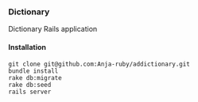 ### Dictionary

Dictionary Rails application

#### Installation 

```
git clone git@github.com:Anja-ruby/addictionary.git
bundle install
rake db:migrate
rake db:seed
rails server
```
